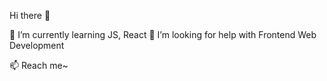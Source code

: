 Hi there 👋

🌱 I’m currently learning JS, React
🤔 I’m looking for help with Frontend Web Development

📫 Reach me~



